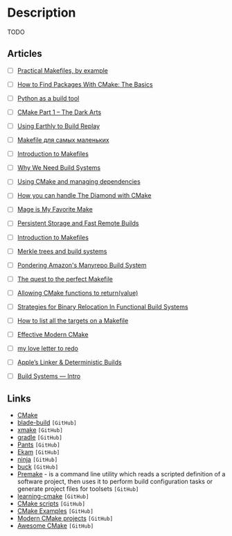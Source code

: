 # Description

TODO


## Articles

- [ ] [Practical Makefiles, by example](http://nuclear.mutantstargoat.com/articles/make/)
- [ ] [How to Find Packages With CMake: The Basics](https://izzys.casa/2020/12/how-to-find-packages-with-cmake-the-basics/)
- [ ] [Python as a build tool](https://tonsky.me/blog/python-build/)
- [ ] [CMake Part 1 – The Dark Arts](https://blog.feabhas.com/2021/07/cmake-part-1-the-dark-arts/)
- [ ] [Using Earthly to Build Replay](https://dmiller.dev/blog/using-earthly-to-build-replay)
- [ ] [Makefile для самых маленьких](https://habr.com/ru/post/155201/)
- [ ] [Introduction to Makefiles](https://xs-labs.com/en/blog/2020/11/07/introduction-to-makefiles/)
- [ ] [Why We Need Build Systems](https://blog.feabhas.com/2021/06/why-we-need-build-systems/)
- [ ] [Using CMake and managing dependencies](https://eliasdaler.github.io/using-cmake/)
- [ ] [How you can handle The Diamond with CMake](http://beza1e1.tuxen.de/cmake_diamond.html)
- [ ] [Mage is My Favorite Make](https://carolynvanslyck.com/blog/2021/01/mage-is-my-favorite-make/)
- [ ] [Persistent Storage and Fast Remote Builds](https://fly.io/blog/persistent-storage-and-fast-remote-builds/)
- [ ] [Introduction to Makefiles](https://xs-labs.com/en/blog/2020/11/07/introduction-to-makefiles/)
- [ ] [Merkle trees and build systems](https://lwn.net/Articles/821367/)
- [ ] [Pondering Amazon's Manyrepo Build System](http://beza1e1.tuxen.de/amazon_manyrepo_builds.html)
- [ ] [The quest to the perfect Makefile](https://r4nd0m6uy.ch/the-quest-to-the-perfect-makefile.html)
- [ ] [Allowing CMake functions to return(value)](https://oleksandrkvl.github.io/2020/08/09/allowing-cmake-functions-to-return-value.html)
- [ ] [Strategies for Binary Relocation In Functional Build Systems](https://maxmcd.com/posts/strategies-for-binary-relocation/)
- [ ] [How to list all the targets on a Makefile](https://diamantidis.github.io/tips/2020/07/01/list-makefile-targets)
- [ ] [Effective Modern CMake](https://gist.github.com/mbinna/c61dbb39bca0e4fb7d1f73b0d66a4fd1)
- [ ] [my love letter to redo](https://fzakaria.com/2020/06/08/my-love-letter-to-redo.html)
- [ ] [Apple’s Linker & Deterministic Builds](https://milen.me/writings/apple-linker-ld64-deterministic-builds-oso-prefix/)
- [ ] [Build Systems — Intro](https://habr.com/ru/post/218459/)


## Links

- [CMake](https://cmake.org/)
- [blade-build](https://github.com/chen3feng/blade-build) `[GitHub]`
- [xmake](https://github.com/xmake-io/xmake) `[GitHub]`
- [gradle](https://github.com/gradle/gradle) `[GitHub]`
- [Pants](https://github.com/pantsbuild/pants) `[GitHub]`
- [Ekam](https://github.com/capnproto/ekam) `[GitHub]`
- [ninja](https://github.com/ninja-build/ninja) `[GitHub]`
- [buck](https://github.com/facebook/buck) `[GitHub]`
- [Premake](https://github.com/premake/premake-core) - is a command line utility which reads a scripted definition of a software project, then uses it to perform build configuration tasks or generate project files for toolsets `[GitHub]`
- [learning-cmake](https://github.com/Akagi201/learning-cmake) `[GitHub]`
- [CMake scripts](https://github.com/StableCoder/cmake-scripts) `[GitHub]`
- [CMake Examples](https://github.com/ttroy50/cmake-examples) `[GitHub]`
- [Modern CMake projects](https://github.com/pr0g/cmake-examples) `[GitHub]`
- [Awesome CMake](https://github.com/onqtam/awesome-cmake) `[GitHub]`
